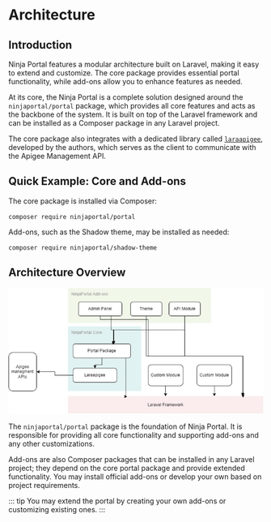 # Architecture

<!-- [[toc]] -->

## Introduction
Ninja Portal features a modular architecture built on Laravel, making it easy to extend and customize. The core package provides essential portal functionality, while add-ons allow you to enhance features as needed.

At its core, the Ninja Portal is a complete solution designed around the `ninjaportal/portal` package, which provides all core features and acts as the backbone of the system. It is built on top of the Laravel framework and can be installed as a Composer package in any Laravel project.

The core package also integrates with a dedicated library called [`laraapigee`](https://github.com/lordjoo/laraapigee), developed by the authors, which serves as the client to communicate with the Apigee Management API.

## Quick Example: Core and Add-ons

The core package is installed via Composer:

```shell
composer require ninjaportal/portal
````

Add-ons, such as the Shadow theme, may be installed as needed:

```shell
composer require ninjaportal/shadow-theme
```

## Architecture Overview

![Architecture of the NinjaPortal](arch.jpg)

The `ninjaportal/portal` package is the foundation of Ninja Portal. It is responsible for providing all core functionality and supporting add-ons and any other customizations.

Add-ons are also Composer packages that can be installed in any Laravel project; they depend on the core portal package and provide extended functionality. You may install official add-ons or develop your own based on project requirements.

::: tip
You may extend the portal by creating your own add-ons or customizing existing ones.
:::
